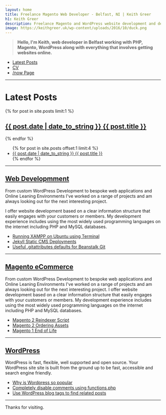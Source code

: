 ```yaml
---
layout: home
title: Freelance Magento Web Developer - Belfast, NI | Keith Greer
h1: Keith Greer
description: Freelance Magento and WordPress website development and design in Belfast Northern Ireland, find out more.
image: https://keithgreer.uk/wp-content/uploads/2016/10/duck.png
---
```


> **Hello, I'm Keith, web developer in Belfast working with PHP, Magento, WordPress along with everything that involves getting websites online.**

* [Latest Posts](/articles)
* [CV](/CV)
* [/now Page](/now)

---

<h1>Latest Posts</h1>

{% for post in site.posts limit:1 %}
<h2><a href="{{ site.url }}{{ post.url }}" class="db pv1 link blue hover-mid-gray">
  <time class="fr silver ttu">{{ post.date | date_to_string }} </time>
  {{ post.title }}
</a></h2>
{% endfor %}
<ul class="list pa0">
{% for post in site.posts offset:1 limit:4 %}
  <li class="mv2">
    <a href="{{ site.url }}{{ post.url }}" class="db pv1 link blue hover-mid-gray">
      <time class="fr silver ttu">{{ post.date | date_to_string }} </time>
      {{ post.title }}
    </a>
  </li>
{% endfor %}
</ul>

---

## [Web Developmment](/website-development)

From custom WordPress Development to bespoke web applications and Online Leaning Environments I've worked on a range of projects and am always looking out for the next interesting project.

I offer website development based on a clear information structure that easily engages with your customers or members. My development experience includes using the most widely used programming languages on the internet including PHP and MySQL databases.

* [Running XAMPP on Ubuntu using Terminal](/running-xampp-on-ubuntu-using-terminal)
* [Jekyll Static CMS Deployments](/2019/02/jekyll)
* [Useful .gitattributes defaults for Beanstalk Git](/useful-gitattributes-defaults-for-beanstalk-git)

---

## [Magento eCommerce](/magento-ecommerce)

From custom WordPress Development to bespoke web applications and Online Leaning Environments I've worked on a range of projects and am always looking out for the next interesting project. I offer website development based on a clear information structure that easily engages with your customers or members. My development experience includes using the most widely used programming languages on the internet including PHP and MySQL databases.

* [Magento 2 Reindexer Script](/magento-2-reindex-script-indexer)
* [Magento 2 Ordering Assets](/ordering-assets-in-magento-2)
* [Magento 1 End of Life](/magento-1-end-of-life)

---

## [WordPress](/wordpress-northern-ireland)

WordPress is fast, flexible, well supported and open source. Your WordPress site site is built from the ground up to be fast, accessible and search engine friendly.

* [Why is Wordpress so popular](/why-is-wordpress-so-popular)
* [Completely disable comments using functions.php](/wordpress-code-completely-disable-comments-using-functions-php)
* [Use WordPress blog tags to find related posts](/use-wordpress-blog-tags-to-find-related-posts-php)

____


Thanks for visiting.

